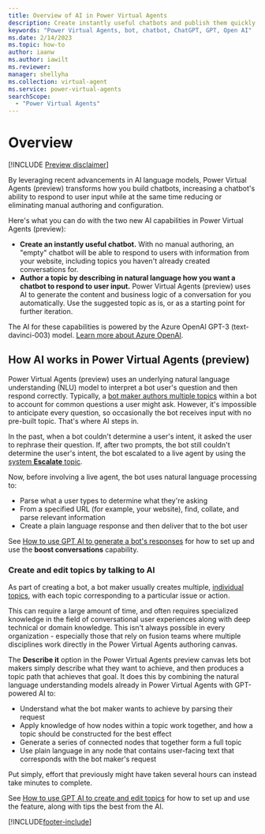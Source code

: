 ```yaml
---
title: Overview of AI in Power Virtual Agents
description: Create instantly useful chatbots and publish them quickly with AI capabilities in Power Virtual Agents.
keywords: "Power Virtual Agents, bot, chatbot, ChatGPT, GPT, Open AI"
ms.date: 2/14/2023
ms.topic: how-to
author: iaanw
ms.author: iawilt
ms.reviewer: 
manager: shellyha
ms.collection: virtual-agent
ms.service: power-virtual-agents
searchScope:
  - "Power Virtual Agents"
---
```

# Overview 

[!INCLUDE [Preview disclaimer](includes/cc-beta-prerelease-disclaimer.md)]

By leveraging recent advancements in AI language models, Power Virtual Agents (preview) transforms how you build chatbots, increasing a chatbot's ability to respond to user input while at the same time reducing or eliminating manual authoring and configuration.

Here's what you can do with the two new AI capabilities in Power Virtual Agents (preview):

- **Create an instantly useful chatbot.** With no manual authoring, an "empty" chatbot will be able to respond to users with information from your website, including topics you haven't already created conversations for. 
- **Author a topic by describing in natural language how you want a chatbot to respond to user input.** Power Virtual Agents (preview) uses AI to generate the content and business logic of a conversation for you automatically. Use the suggested topic as is, or as a starting point for further iteration.

The AI for these capabilities is powered by the Azure OpenAI GPT-3 (text-davinci-003) model. [Learn more about Azure OpenAI](/legal/cognitive-services/openai/transparency-note). 

## How AI works in Power Virtual Agents (preview)

Power Virtual Agents (preview) uses an underlying natural language understanding (NLU) model to interpret a bot user's question and then respond correctly. Typically, a [bot maker authors multiple topics](../authoring-create-edit-topics.md) within a bot to account for common questions a user might ask. However, it's impossible to anticipate every question, so occasionally the bot receives input with no pre-built topic. That's where AI steps in. 

In the past, when a bot couldn't determine a user's intent, it asked the user to rephrase their question. If, after two prompts, the bot still couldn't determine the user's intent, the bot escalated to a live agent by using the [system **Escalate** topic](../authoring-system-fallback.md).

Now, before involving a live agent, the bot uses natural language processing to:
- Parse what a user types to determine what they're asking
- From a specified URL (for example, your website), find, collate, and parse relevant information
- Create a plain language response and then deliver that to the bot user

See [How to use GPT AI to generate a bot's responses](gpt-answers.md) for how to set up and use the **boost conversations** capability.

### Create and edit topics by talking to AI

As part of creating a bot, a bot maker usually creates multiple, [individual topics](../authoring-create-edit-topics.md), with each topic corresponding to a particular issue or action. 

This can require a large amount of time, and often requires specialized knowledge in the field of conversational user experiences along with deep technical or domain knowledge. This isn't always possible in every organization - especially those that rely on fusion teams where multiple disciplines work directly in the Power Virtual Agents authoring canvas.

The **Describe it** option in the Power Virtual Agents preview canvas lets bot makers simply describe what they want to achieve, and then produces a topic path that achieves that goal. It does this by combining the natural language understanding models already in Power Virtual Agents with GPT-powered AI to:

- Understand what the bot maker wants to achieve by parsing their request
- Apply knowledge of how nodes within a topic work together, and how a topic should be constructed for the best effect
- Generate a series of connected nodes that together form a full topic
- Use plain language in any node that contains user-facing text that corresponds with the bot maker's request

Put simply, effort that previously might have taken several hours can instead take minutes to complete.

See [How to use GPT AI to create and edit topics](gpt-authoring.md) for how to set up and use the feature, along with tips the best from the AI.




[!INCLUDE[footer-include](includes/footer-banner.md)]
